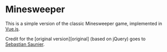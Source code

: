 # Minesweeper

This is a simple version of the classic Minesweeper game, implemented in [Vue.js][vue].

Credit for the [original version][original] (based on jQuery) goes to [Sebastian Saunier][@ssaunier].

[@ssaunier]: https://github.com/ssaunier
[orignal]: https://github.com/ssaunier/minesweeper
[vue]: https://vuejs.org/
